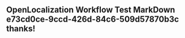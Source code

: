 <properties
ms.topic="hero-topic"
ms.test1="hero-topic"
ms.test2="test"/>


## OpenLocalization Workflow Test MarkDown e73cd0ce-9ccd-426d-84c6-509d57870b3c thanks!



<!--HONumber=Aug16_HO4-->


